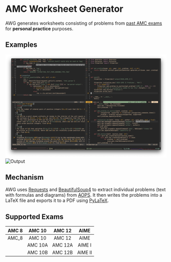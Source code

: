 # AMC Worksheet Generator

AWG generates worksheets consisting of problems from [past AMC exams](https://artofproblemsolving.com/wiki/index.php/AMC_Problems_and_Solutions) for **personal practice** purposes.

## Examples

![Code](assets/example_code.png)
![Output](assets/exmaple_pdf.png)

## Mechanism

AWG uses [Requests](https://requests.readthedocs.io/en/master/) and [BeautifulSoup4](https://www.crummy.com/software/BeautifulSoup/bs4/doc/) to extract individual problems (text with formulas and diagrams) from [AOPS](https://artofproblemsolving.com/wiki/index.php/AMC_Problems_and_Solutions). It then writes the problems into a LaTeX file and exports it to a PDF using [PyLaTeX](https://jeltef.github.io/PyLaTeX/current/).

## Supported Exams

|AMC 8|AMC 10|AMC 12|AIME|
|:---:|:---:|:---:|:---:|
|AMC_8|AMC 10|AMC 12|AIME|
||AMC 10A|AMC 12A|AIME I|
||AMC 10B|AMC 12B|AIME II|
